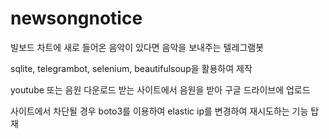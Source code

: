 # newsongnotice

빌보드 차트에 새로 들어온 음악이 있다면 음악을 보내주는 텔레그램봇

sqlite, telegrambot, selenium, beautifulsoup을 활용하여 제작

youtube 또는 음원 다운로드 받는 사이트에서 음원을 받아 구글 드라이브에 업로드

사이트에서 차단될 경우 boto3를 이용하여 elastic ip를 변경하여 재시도하는 기능 탑재
